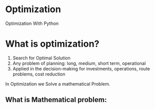 # Optimization
Optimization With Python


# What is optimization?
1.  Search for Optimal Solution
2.  Any problem of planning: long, medium, short term, operational
3. Applied in the decision-making for investments, operations, route problems, cost reduction

In Optimization we Solve a mathematical Problem.

## What is Mathematical problem:


